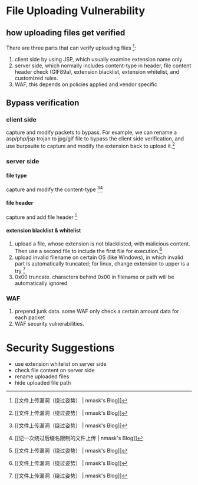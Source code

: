 # File Uploading Vulnerability

## how uploading files get verified
There are three parts that can verify uploading files [^3975E26DDF29]:
1. client side by using JSP, which usually examine extension name only
2. server side, which normally includes content-type in header, file content header check (GIF89a), extension blacklist, extension whitelist, and customized rules.
3. WAF, this depends on policies applied and vendor specific

## Bypass verification

### client side
capture and modify packets to bypass. For example, we can rename a asp/php/jsp trojan to jpg/gif file to bypass the client side verification, and use burpsuite to capture and modify the extension back to upload it.[^3975E26DDF29]

### server side
#### file type
capture and modify the content-type [^3975E26DDF29][^FEE8E85B39EF]

#### file header
capture and add file header [^3975E26DDF29]

#### extension blacklist & whitelist
1. upload a file, whose extension is not blacklisted, with malicious content. Then use a second file to include the first file for execution.[^3975E26DDF29]
2. upload invalid filename on certain OS (like Windows), in which invalid part is automatically truncated; for linux, change extension to upper is a try [^3975E26DDF29]
3. 0x00 truncate. characters behind 0x00 in filename or path will be automatically ignored

### WAF
1. prepend junk data. some WAF only check a certain amount data for each packet
2. WAF security vulnerabilities.

# Security Suggestions
* use extension whitelist on server side
* check file content on server side
* rename uploaded files
* hide uploaded file path



[^3975E26DDF29]: [[文件上传漏洞（绕过姿势） | nmask's Blog]]
[^FEE8E85B39EF]: [[记一次绕过后缀名限制的文件上传 | nmask's Blog]]
